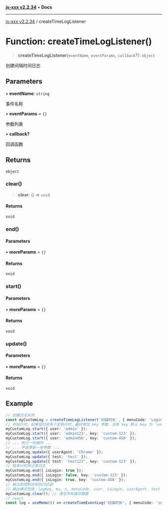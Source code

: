 [**js-xxx v2.2.34**](../README.md) • **Docs**

***

[js-xxx v2.2.34](../README.md) / createTimeLogListener

# Function: createTimeLogListener()

> **createTimeLogListener**(`eventName`, `eventParams`, `callback`?): `object`

创建间隔时间日志

## Parameters

• **eventName**: `string`

事件名称

• **eventParams** = `{}`

参数列表

• **callback?**

回调函数

## Returns

`object`

### clear()

> **clear**: () => `void`

#### Returns

`void`

### end()

#### Parameters

• **moreParams** = `{}`

#### Returns

`void`

### start()

#### Parameters

• **moreParams** = `{}`

#### Returns

`void`

### update()

#### Parameters

• **moreParams** = `{}`

#### Returns

`void`

## Example

```ts
// 创建日志实例
const myCustomLog = createTimeLogListener('扫描时长', { menuCode: 'Login' });
// 开始计时，如果短时间多个实例计时，最好增加 key 参数，没有 key 默认 key 为 'undefined' 。
myCustomLog.start({ user: 'admin' });
myCustomLog.start({ user: 'admin123', key: 'custom-123' });
myCustomLog.start({ user: 'admin456', key: 'custom-456' });
// ... 执行一些操作 ...
// ... 中途更新一些参数 ...
myCustomLog.update({ userAgent: 'Chrome' });
myCustomLog.update({ test: 'test' });
myCustomLog.update({ test: 'test123', key: 'custom-123' });
// 结束计时并记录日志
myCustomLog.end({ isLogin: true });
myCustomLog.end({ isLogin: false, key: 'custom-123' });
myCustomLog.end({ isLogin: true, key: 'custom-456' });
// 输出到控制台和执行回调
// 输出格式包括：logKey, ms, s, menuCode, user, isLogin, userAgent, test
myCustomLog.clear(); // 清空所有缓存数据
// react
const log = useMemo(() => createTimeEventLog('扫描时长', { menuCode: 'scan' }), []);
```
